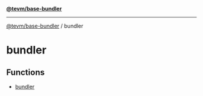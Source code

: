 [**@tevm/base-bundler**](../README.md)

***

[@tevm/base-bundler](../modules.md) / bundler

# bundler

## Functions

- [bundler](functions/bundler.md)
